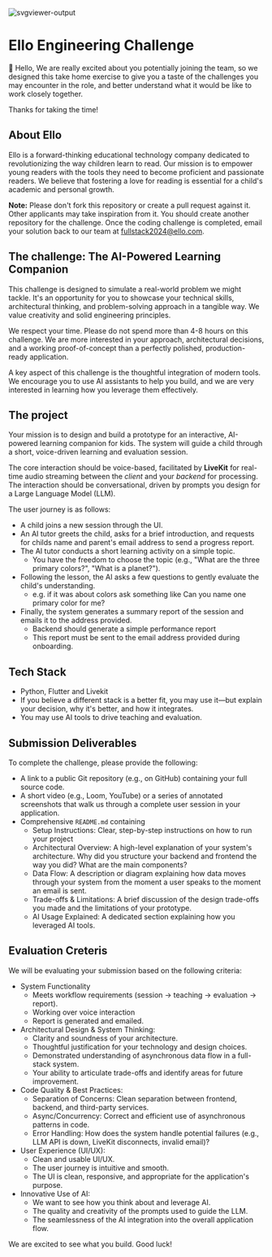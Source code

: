  ![svgviewer-output](https://github.com/ElloTechnology/backend_takehome/assets/3518127/561bc8d4-bffc-4360-b9ea-61e876bcec93)

 
# Ello Engineering Challenge

👋 Hello,
We are really excited about you potentially joining the team, so we designed this take home exercise to give you a taste of the challenges you may encounter in the role, and better understand what it would be like to work closely together.

Thanks for taking the time!

 ## About Ello

Ello is a forward-thinking educational technology company dedicated to revolutionizing the way children learn to read. Our mission is to empower young readers with the tools they need to become proficient and passionate readers. We believe that fostering a love for reading is essential for a child's academic and personal growth.

**Note:** Please don't fork this repository or create a pull request against it. Other applicants may take inspiration from it. You should create another repository for the challenge. Once the coding challenge is completed, email your solution back to our team at [fullstack2024@ello.com](mailto:fullstack2024@ello.com).

## The challenge: The AI-Powered Learning Companion

This challenge is designed to simulate a real-world problem we might tackle. It's an opportunity for you to showcase your technical skills, architectural thinking, and problem-solving approach in a tangible way. We value creativity and solid engineering principles.

We respect your time. Please do not spend more than 4-8 hours on this challenge. We are more interested in your approach, architectural decisions, and a working proof-of-concept than a perfectly polished, production-ready application.

A key aspect of this challenge is the thoughtful integration of modern tools. We encourage you to use AI assistants to help you build, and we are very interested in learning how you leverage them effectively.

## The project

Your mission is to design and build a prototype for an interactive, AI-powered learning companion for kids. The system will guide a child through a short, voice-driven learning and evaluation session.

The core interaction should be voice-based, facilitated by **LiveKit** for real-time audio streaming between the _client_ and your _backend_ for processing. The interaction should be conversational, driven by prompts you design for a Large Language Model (LLM).

The user journey is as follows:

- A child joins a new session through the UI.
- An AI tutor greets the child, asks for a brief introduction, and requests for childs name and parent's email address to send a progress report.
- The AI tutor conducts a short learning activity on a simple topic.
  - You have the freedom to choose the topic (e.g., "What are the three primary colors?", "What is a planet?").
- Following the lesson, the AI asks a few questions to gently evaluate the child's understanding.
  - e.g. if it was about colors ask something like Can you name one primary color for me?
- Finally, the system generates a summary report of the session and emails it to the address provided.
  - Backend should generate a simple performance report
  - This report must be sent to the email address provided during onboarding.

## Tech Stack

- Python, Flutter and Livekit
- If you believe a different stack is a better fit, you may use it—but explain your decision, why it's better, and how it integrates.
- You may use AI tools to drive teaching and evaluation.

## Submission Deliverables

To complete the challenge, please provide the following:

- A link to a public Git repository (e.g., on GitHub) containing your full source code.
- A short video (e.g., Loom, YouTube) or a series of annotated screenshots that walk us through a complete user session in your application.
- Comprehensive `README.md` containing
  - Setup Instructions: Clear, step-by-step instructions on how to run your project
  - Architectural Overview: A high-level explanation of your system's architecture. Why did you structure your backend and frontend the way you did? What are the main components?
  - Data Flow: A description or diagram explaining how data moves through your system from the moment a user speaks to the moment an email is sent.
  - Trade-offs & Limitations: A brief discussion of the design trade-offs you made and the limitations of your prototype.
  - AI Usage Explained: A dedicated section explaining how you leveraged AI tools.

## Evaluation Creteris

We will be evaluating your submission based on the following criteria:

- System Functionality
  - Meets workflow requirements (session → teaching → evaluation → report).
  - Working over voice interaction
  - Report is generated and emailed.
- Architectural Design & System Thinking:
  - Clarity and soundness of your architecture.
  - Thoughtful justification for your technology and design choices.
  - Demonstrated understanding of asynchronous data flow in a full-stack system.
  - Your ability to articulate trade-offs and identify areas for future improvement.
- Code Quality & Best Practices:
  - Separation of Concerns: Clean separation between frontend, backend, and third-party services.
  - Async/Concurrency: Correct and efficient use of asynchronous patterns in code.
  - Error Handling: How does the system handle potential failures (e.g., LLM API is down, LiveKit disconnects, invalid email)?
- User Experience (UI/UX):
  - Clean and usable UI/UX.
  - The user journey is intuitive and smooth.
  - The UI is clean, responsive, and appropriate for the application's purpose.
- Innovative Use of AI:
  - We want to see how you think about and leverage AI.
  - The quality and creativity of the prompts used to guide the LLM.
  - The seamlessness of the AI integration into the overall application flow.

We are excited to see what you build. Good luck!
